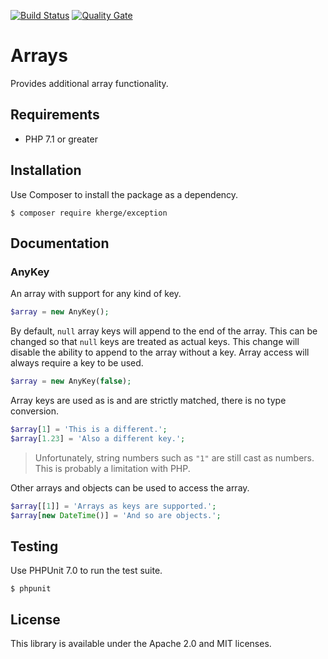 [![Build Status](https://travis-ci.org/kherge/php.arrays.svg?branch=1.x)](https://travis-ci.org/kherge/php.arrays)
[![Quality Gate](https://sonarcloud.io/api/project_badges/measure?project=php.arrays&metric=alert_status)](https://sonarcloud.io/dashboard?id=php.arrays)

Arrays
======

Provides additional array functionality.

Requirements
------------

- PHP 7.1 or greater

Installation
------------

Use Composer to install the package as a dependency.

    $ composer require kherge/exception

Documentation
-------------

### AnyKey

An array with support for any kind of key.

```php
$array = new AnyKey();
```

By default, `null` array keys will append to the end of the array. This can be changed so that `null` keys are
treated as actual keys. This change will disable the ability to append to the array without a key. Array access
will always require a key to be used.

```php
$array = new AnyKey(false);
```

Array keys are used as is and are strictly matched, there is no type conversion.

```php
$array[1] = 'This is a different.';
$array[1.23] = 'Also a different key.';
```

> Unfortunately, string numbers such as `"1"` are still cast as numbers. This is probably a limitation with PHP.

Other arrays and objects can be used to access the array.

```php
$array[[1]] = 'Arrays as keys are supported.';
$array[new DateTime()] = 'And so are objects.';
```

Testing
-------

Use PHPUnit 7.0 to run the test suite.

    $ phpunit

License
-------

This library is available under the Apache 2.0 and MIT licenses.